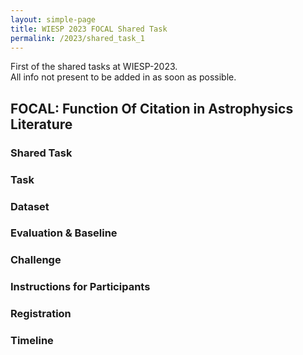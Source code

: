 ```yaml
---
layout: simple-page
title: WIESP 2023 FOCAL Shared Task
permalink: /2023/shared_task_1
---
```


First of the shared tasks at WIESP-2023.  
All info not present to be added in as soon as possible.

## FOCAL: Function Of Citation in Astrophysics Literature

### Shared Task

### Task

### Dataset

### Evaluation & Baseline

### Challenge

### Instructions for Participants

### Registration

### Timeline
